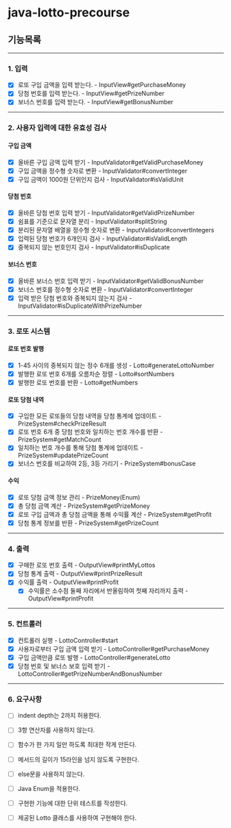 # java-lotto-precourse

## 기능목록

---

### 1. 입력
- [X] 로또 구입 금액을 입력 받는다. - InputView#getPurchaseMoney
- [X] 당첨 번호를 입력 받는다. - InputView#getPrizeNumber
- [X] 보너스 번호를 입력 받는다. - InputView#getBonusNumber

---

### 2. 사용자 입력에 대한 유효성 검사
#### 구입 금액
- [X] 올바른 구입 금액 입력 받기 - InputValidator#getValidPurchaseMoney
- [X] 구입 금액을 정수형 숫자로 변환 - InputValidator#convertInteger
- [X] 구입 금액이 1000원 단위인지 검사 - InputValidator#isValidUnit

#### 당첨 번호
- [X] 올바른 당첨 번호 입력 받기 - InputValidator#getValidPrizeNumber
- [X] 쉼표를 기준으로 문자열 분리 - InputValidator#splitString
- [X] 분리된 문자열 배열을 정수형 숫자로 변환 - InputValidator#convertIntegers
- [X] 입력된 당첨 번호가 6개인지 검사 - InputValidator#isValidLength
- [X] 중복되지 않는 번호인지 검사 - InputValidator#isDuplicate

#### 보너스 번호
- [X] 올바른 보너스 번호 입력 받기 - InputValidator#getValidBonusNumber
- [X] 보너스 번호를 정수형 숫자로 변환 - InputValidator#convertInteger
- [X] 입력 받은 당첨 번호와 중복되지 않는지 검사 - InputValidator#isDuplicateWithPrizeNumber

---

### 3. 로또 시스템
#### 로또 번호 발행
- [X] 1-45 사이의 중복되지 않는 정수 6개를 생성 - Lotto#generateLottoNumber
- [X] 발행한 로또 번호 6개를 오름차순 정렬 - Lotto#sortNumbers
- [X] 발행한 로또 번호를 반환 - Lotto#getNumbers

#### 로또 당첨 내역
- [X] 구입한 모든 로또들의 당첨 내역을 당첨 통계에 업데이트 - PrizeSystem#checkPrizeResult
- [X] 로또 번호 6개 중 당첨 번호와 일치하는 번호 개수를 반환 - PrizeSystem#getMatchCount
- [X] 일치하는 번호 개수를 통해 당첨 통계에 업데이트 - PrizeSystem#updatePrizeCount
- [X] 보너스 번호를 비교하여 2등, 3등 가리기 - PrizeSystem#bonusCase

#### 수익
- [X] 로또 당첨 금액 정보 관리 - PrizeMoney(Enum)
- [X] 총 당첨 금액 계산 - PrizeSystem#getPrizeMoney
- [X] 로또 구입 금액과 총 당첨 금액을 통해 수익률 계산 - PrizeSystem#getProfit
- [X] 당첨 통계 정보를 반환 - PrizeSystem#getPrizeCount

---

### 4. 출력
- [X] 구매한 로또 번호 출력 - OutputView#printMyLottos
- [X] 당첨 통계 출력 - OutputView#printPrizeResult
- [X] 수익률 출력 - OutputView#printProfit
  - [X] 수익률은 소수점 둘째 자리에서 반올림하여 첫째 자리까지 출력 - OutputView#printProfit

---

### 5. 컨트롤러
- [X] 컨트롤러 실행 - LottoController#start
- [X] 사용자로부터 구입 금액 입력 받기 - LottoController#getPurchaseMoney
- [X] 구입 금액만큼 로또 발행 - LottoController#generateLotto
- [X] 당첨 번호 및 보너스 보호 입력 받기 - LottoController#getPrizeNumberAndBonusNumber

---

### 6. 요구사항
- [ ] indent depth는 2까지 허용한다.
- [ ] 3항 연산자를 사용하지 않는다.
- [ ] 함수가 한 가지 일만 하도록 최대한 작게 만든다.
- [ ] 메서드의 길이가 15라인을 넘지 않도록 구현한다.
- [ ] else문을 사용하지 않는다.
- [ ] Java Enum을 적용한다.
- [ ] 구현한 기능에 대한 단위 테스트를 작성한다.
- [ ] 제공된 Lotto 클래스를 사용하여 구현해야 한다.

